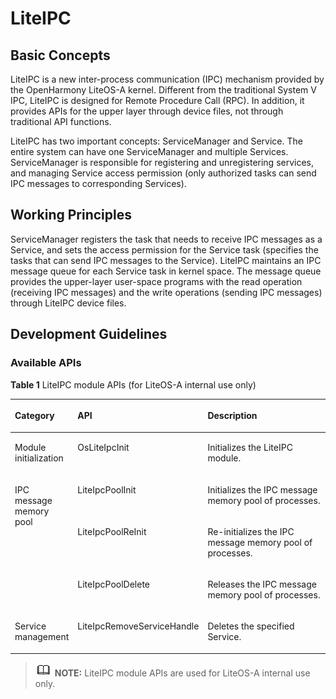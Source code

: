 # LiteIPC<a name="EN-US_TOPIC_0000001123520161"></a>

## Basic Concepts<a name="section1980994712918"></a>

LiteIPC is a new inter-process communication \(IPC\) mechanism provided by the OpenHarmony LiteOS-A kernel. Different from the traditional System V IPC, LiteIPC is designed for Remote Procedure Call \(RPC\). In addition, it provides APIs for the upper layer through device files, not through traditional API functions.

LiteIPC has two important concepts: ServiceManager and Service. The entire system can have one ServiceManager and multiple Services. ServiceManager is responsible for registering and unregistering services, and managing Service access permission \(only authorized tasks can send IPC messages to corresponding Services\).

## Working Principles<a name="section849811592918"></a>

ServiceManager registers the task that needs to receive IPC messages as a Service, and sets the access permission for the Service task \(specifies the tasks that can send IPC messages to the Service\). LiteIPC maintains an IPC message queue for each Service task in kernel space. The message queue provides the upper-layer user-space programs with the read operation \(receiving IPC messages\) and the write operations \(sending IPC messages\) through LiteIPC device files.

## Development Guidelines<a name="section17571315171017"></a>

### Available APIs<a name="section725022011103"></a>

**Table  1**  LiteIPC module APIs \(for LiteOS-A internal use only\)

<a name="table1415203765610"></a>
<table><thead align="left"><tr id="row134151837125611"><th class="cellrowborder" valign="top" width="12.85128512851285%" id="mcps1.2.4.1.1"><p id="p16415637105612"><a name="p16415637105612"></a><a name="p16415637105612"></a>Category</p>
</th>
<th class="cellrowborder" valign="top" width="29.8029802980298%" id="mcps1.2.4.1.2"><p id="p11415163718562"><a name="p11415163718562"></a><a name="p11415163718562"></a>API</p>
</th>
<th class="cellrowborder" valign="top" width="57.34573457345735%" id="mcps1.2.4.1.3"><p id="p1641533755612"><a name="p1641533755612"></a><a name="p1641533755612"></a>Description</p>
</th>
</tr>
</thead>
<tbody><tr id="row0415737175610"><td class="cellrowborder" valign="top" width="12.85128512851285%" headers="mcps1.2.4.1.1 "><p id="p8866127195914"><a name="p8866127195914"></a><a name="p8866127195914"></a>Module initialization</p>
</td>
<td class="cellrowborder" valign="top" width="29.8029802980298%" headers="mcps1.2.4.1.2 "><p id="p58621910185914"><a name="p58621910185914"></a><a name="p58621910185914"></a>OsLiteIpcInit</p>
</td>
<td class="cellrowborder" valign="top" width="57.34573457345735%" headers="mcps1.2.4.1.3 "><p id="p48623102592"><a name="p48623102592"></a><a name="p48623102592"></a>Initializes the LiteIPC module.</p>
</td>
</tr>
<tr id="row1213865218584"><td class="cellrowborder" rowspan="3" valign="top" width="12.85128512851285%" headers="mcps1.2.4.1.1 "><p id="p1219312239566"><a name="p1219312239566"></a><a name="p1219312239566"></a>IPC message memory pool</p>
</td>
<td class="cellrowborder" valign="top" width="29.8029802980298%" headers="mcps1.2.4.1.2 "><p id="p20862510115911"><a name="p20862510115911"></a><a name="p20862510115911"></a>LiteIpcPoolInit</p>
</td>
<td class="cellrowborder" valign="top" width="57.34573457345735%" headers="mcps1.2.4.1.3 "><p id="p1886211011599"><a name="p1886211011599"></a><a name="p1886211011599"></a>Initializes the IPC message memory pool of processes.</p>
</td>
</tr>
<tr id="row3231257145813"><td class="cellrowborder" valign="top" headers="mcps1.2.4.1.1 "><p id="p3313428135414"><a name="p3313428135414"></a><a name="p3313428135414"></a>LiteIpcPoolReInit</p>
</td>
<td class="cellrowborder" valign="top" headers="mcps1.2.4.1.2 "><p id="p586261085913"><a name="p586261085913"></a><a name="p586261085913"></a>Re-initializes the IPC message memory pool of processes.</p>
</td>
</tr>
<tr id="row73651459105815"><td class="cellrowborder" valign="top" headers="mcps1.2.4.1.1 "><p id="p464344145411"><a name="p464344145411"></a><a name="p464344145411"></a>LiteIpcPoolDelete</p>
</td>
<td class="cellrowborder" valign="top" headers="mcps1.2.4.1.2 "><p id="p555221518598"><a name="p555221518598"></a><a name="p555221518598"></a>Releases the IPC message memory pool of processes.</p>
</td>
</tr>
<tr id="row178321454145812"><td class="cellrowborder" valign="top" width="12.85128512851285%" headers="mcps1.2.4.1.1 "><p id="p19527545175517"><a name="p19527545175517"></a><a name="p19527545175517"></a>Service management</p>
</td>
<td class="cellrowborder" valign="top" width="29.8029802980298%" headers="mcps1.2.4.1.2 "><p id="p756845455415"><a name="p756845455415"></a><a name="p756845455415"></a>LiteIpcRemoveServiceHandle</p>
</td>
<td class="cellrowborder" valign="top" width="57.34573457345735%" headers="mcps1.2.4.1.3 "><p id="p1555261595915"><a name="p1555261595915"></a><a name="p1555261595915"></a>Deletes the specified Service.</p>
</td>
</tr>
</tbody>
</table>

>![](../public_sys-resources/icon-note.gif) **NOTE:** 
>LiteIPC module APIs are used for LiteOS-A internal use only.

